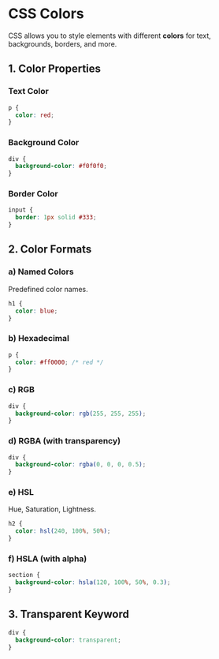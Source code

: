 # CSS Colors

CSS allows you to style elements with different **colors** for text, backgrounds, borders, and more.

## 1. Color Properties

### Text Color

```css
p {
  color: red;
}
```

### Background Color

```css
div {
  background-color: #f0f0f0;
}
```

### Border Color

```css
input {
  border: 1px solid #333;
}
```

## 2. Color Formats

### a) Named Colors

Predefined color names.

```css
h1 {
  color: blue;
}
```

### b) Hexadecimal

```css
p {
  color: #ff0000; /* red */
}
```

### c) RGB

```css
div {
  background-color: rgb(255, 255, 255);
}
```

### d) RGBA (with transparency)

```css
div {
  background-color: rgba(0, 0, 0, 0.5);
}
```

### e) HSL

Hue, Saturation, Lightness.

```css
h2 {
  color: hsl(240, 100%, 50%);
}
```

### f) HSLA (with alpha)

```css
section {
  background-color: hsla(120, 100%, 50%, 0.3);
}
```

## 3. Transparent Keyword

```css
div {
  background-color: transparent;
}
```
